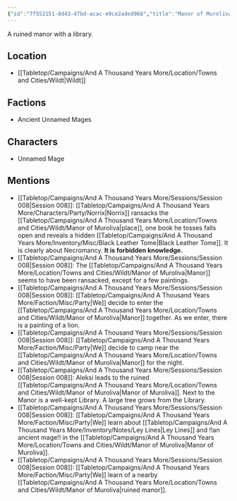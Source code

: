 ```yaml
---
{"id":"7f552151-8d43-47bd-acac-e9ce2aded968","title":"Manor of Muroliva","description":"A ruined manor with a library.","isCurrentLocation":false,"publish":true,"date_created":"Friday, April 19th 2024, 4:21:06 pm","date_modified":"Friday, April 19th 2024, 6:38:03 pm","cssclasses":["mado-heading"],"path":"Tabletop/Campaigns/And A Thousand Years More/Location/Towns and Cities/Wildt/Manor of Muroliva.md","permalink":"/tabletop/campaigns/and-a-thousand-years-more/location/towns-and-cities/wildt/manor-of-muroliva/","PassFrontmatter":true}
---
```



A ruined manor with a library.

## Location

- [[Tabletop/Campaigns/And A Thousand Years More/Location/Towns and Cities/Wildt\|Wildt]]

## Factions

- Ancient Unnamed Mages

## Characters

- Unnamed Mage

## Mentions

- [[Tabletop/Campaigns/And A Thousand Years More/Sessions/Session 008\|Session 008]]: [[Tabletop/Campaigns/And A Thousand Years More/Characters/Party/Norrix\|Norrix]] ransacks the [[Tabletop/Campaigns/And A Thousand Years More/Location/Towns and Cities/Wildt/Manor of Muroliva\|place]], one book he tosses falls open and reveals a hidden [[Tabletop/Campaigns/And A Thousand Years More/Inventory/Misc/Black Leather Tome\|Black Leather Tome]]. It is clearly about Necromancy. **It is forbidden knowledge.**
- [[Tabletop/Campaigns/And A Thousand Years More/Sessions/Session 008\|Session 008]]: The [[Tabletop/Campaigns/And A Thousand Years More/Location/Towns and Cities/Wildt/Manor of Muroliva\|Manor]] seems to have been ransacked, except for a few paintings.
- [[Tabletop/Campaigns/And A Thousand Years More/Sessions/Session 008\|Session 008]]: [[Tabletop/Campaigns/And A Thousand Years More/Faction/Misc/Party\|We]] decide to enter the [[Tabletop/Campaigns/And A Thousand Years More/Location/Towns and Cities/Wildt/Manor of Muroliva\|Manor]] together. As we enter, there is a painting of a lion.
- [[Tabletop/Campaigns/And A Thousand Years More/Sessions/Session 008\|Session 008]]: [[Tabletop/Campaigns/And A Thousand Years More/Faction/Misc/Party\|We]] decide to camp near the [[Tabletop/Campaigns/And A Thousand Years More/Location/Towns and Cities/Wildt/Manor of Muroliva\|Manor]] for the night.
- [[Tabletop/Campaigns/And A Thousand Years More/Sessions/Session 008\|Session 008]]: Aleksi leads to the ruined [[Tabletop/Campaigns/And A Thousand Years More/Location/Towns and Cities/Wildt/Manor of Muroliva\|Manor of Muroliva]]. Next to the Manor is a well-kept Library. A large tree grows from the Library.
- [[Tabletop/Campaigns/And A Thousand Years More/Sessions/Session 008\|Session 008]]: [[Tabletop/Campaigns/And A Thousand Years More/Faction/Misc/Party\|We]] learn about [[Tabletop/Campaigns/And A Thousand Years More/Inventory/Notes/Ley Lines\|Ley Lines]] and !!an ancient mage!! in the [[Tabletop/Campaigns/And A Thousand Years More/Location/Towns and Cities/Wildt/Manor of Muroliva\|Manor of Muroliva]].
- [[Tabletop/Campaigns/And A Thousand Years More/Sessions/Session 008\|Session 008]]: [[Tabletop/Campaigns/And A Thousand Years More/Faction/Misc/Party\|We]] learn of a nearby [[Tabletop/Campaigns/And A Thousand Years More/Location/Towns and Cities/Wildt/Manor of Muroliva\|ruined manor]].

